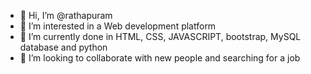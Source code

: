 - 👋 Hi, I’m @rathapuram
- 👀 I’m interested in a Web development platform 
- 🌱 I’m currently done in HTML, CSS, JAVASCRIPT, bootstrap, MySQL database and python   
- 💞️ I’m looking to collaborate with new people and searching for a job

<!---
rathapuram/rathapuram is a ✨ special ✨ repository because its `README.md` (this file) appears on your GitHub profile.
You can click the Preview link to take a look at your changes.
--->
